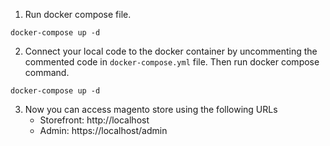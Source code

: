 1. Run docker compose file. 
```shell
docker-compose up -d
```
2. Connect your local code to the docker container by uncommenting the commented code in `docker-compose.yml` file. Then run docker compose command.
```shell
docker-compose up -d
```
3. Now you can access magento store using the following URLs
   * Storefront: http://localhost
   * Admin: https://localhost/admin
